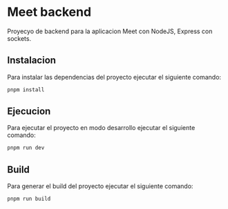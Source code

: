 # Meet backend

Proyecyo de backend para la aplicacion Meet con NodeJS, Express con sockets.

## Instalacion

Para instalar las dependencias del proyecto ejecutar el siguiente comando:

```bash
pnpm install
```

## Ejecucion

Para ejecutar el proyecto en modo desarrollo ejecutar el siguiente comando:

```bash
pnpm run dev
```

## Build

Para generar el build del proyecto ejecutar el siguiente comando:

```bash
pnpm run build
```

